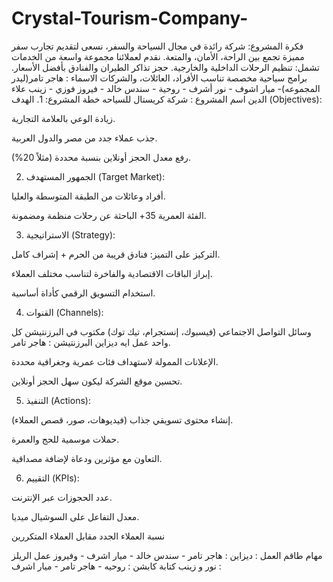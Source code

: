 # Crystal-Tourism-Company-
فكرة المشروع: شركة رائدة في مجال السياحة والسفر، نسعى لتقديم تجارب سفر مميزة تجمع بين الراحة، الأمان، والمتعة. نقدم لعملائنا مجموعة واسعة من الخدمات تشمل:  تنظيم الرحلات الداخلية والخارجية.  حجز تذاكر الطيران والفنادق بأفضل الأسعار.  برامج سياحية مخصصة تناسب الأفراد، العائلات، والشركات
الاسماء : هاجر تامر(ليدر المجموعه)- ميار اشوف - نور أشرف - روحية - سندس خالد - فيروز فوزي - زينب علاء الدين
اسم المشروع : شركة كريستال للسياحه
خطة المشروع: 1. الهدف (Objectives):

زيادة الوعي بالعلامة التجارية.

جذب عملاء جدد من مصر والدول العربية.

رفع معدل الحجز أونلاين بنسبة محددة (مثلاً 20%).

2. الجمهور المستهدف (Target Market):

أفراد وعائلات من الطبقة المتوسطة والعليا.

الفئة العمرية 35+ الباحثة عن رحلات منظمة ومضمونة.

3. الاستراتيجية (Strategy):

التركيز على التميز: فنادق قريبة من الحرم + إشراف كامل.

إبراز الباقات الاقتصادية والفاخرة لتناسب مختلف العملاء.

استخدام التسويق الرقمي كأداة أساسية.

4. القنوات (Channels):

وسائل التواصل الاجتماعي (فيسبوك، إنستجرام، تيك توك)
مكتوب في البرزنتيشن كل واحد عمل ايه 
ديزاين البرزنتيشن : هاجر تامر.

الإعلانات الممولة لاستهداف فئات عمرية وجغرافية محددة.

تحسين موقع الشركة ليكون سهل الحجز أونلاين.

5. التنفيذ (Actions):

إنشاء محتوى تسويقي جذاب (فيديوهات، صور، قصص العملاء).

حملات موسمية للحج والعمرة.

التعاون مع مؤثرين ودعاة لإضافة مصداقية.

6. التقييم (KPIs):

عدد الحجوزات عبر الإنترنت.

معدل التفاعل على السوشيال ميديا.

نسبة العملاء الجدد مقابل العملاء المتكررين

مهام طاقم العمل : 
ديزاين : هاجر تامر - سندس خالد - ميار اشرف - وفيروز
عمل الريلز : نور و زينب
كتابة كابشن : روحيه - هاجر تامر - ميار اشرف
